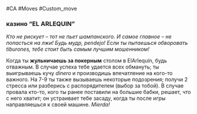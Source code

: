 #CA #Moves #Custom_move

### казино “EL ARLEQUIN”
*Кто не рискует – тот не пьет шампанского. И самое главное – не попасться на лжи! Будь мудр, pendejo! Если ты пытаешься обворовать tiburones, тебе стоит быть самым лучшим мошенником!*

Когда ты **жульничаешь за покерным** столом в ElArlequín, будь отважным. В случае успеха тебе удается всех обмануть; ты выигрываешь кучу *dinero* и производишь впечатление на кого-то важного. На 7-9 ты также вызываешь некоторые подозрения; получи 2 стресса или разберись с распорядителем (выбор за тобой). В случае провала кто-то, кого ты ранее поставили на большие бабки, решает, что с него хватит; он устраивает тебе засаду, когда ты после игры направляешься к своей машине. *Mierda!*